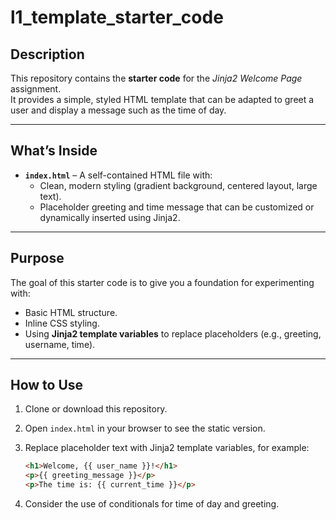 # l1_template_starter_code

## Description
This repository contains the **starter code** for the *Jinja2 Welcome Page* assignment.  
It provides a simple, styled HTML template that can be adapted to greet a user and display a message such as the time of day.

---

## What’s Inside
- **`index.html`** – A self-contained HTML file with:
  - Clean, modern styling (gradient background, centered layout, large text).  
  - Placeholder greeting and time message that can be customized or dynamically inserted using Jinja2.  

---

## Purpose
The goal of this starter code is to give you a foundation for experimenting with:
- Basic HTML structure.  
- Inline CSS styling.  
- Using **Jinja2 template variables** to replace placeholders (e.g., greeting, username, time).  

---

## How to Use
1. Clone or download this repository.  
2. Open `index.html` in your browser to see the static version.  
3. Replace placeholder text with Jinja2 template variables, for example:  

   ```html
   <h1>Welcome, {{ user_name }}!</h1>
   <p>{{ greeting_message }}</p>
   <p>The time is: {{ current_time }}</p>
4. Consider the use of conditionals for time of day and greeting.
